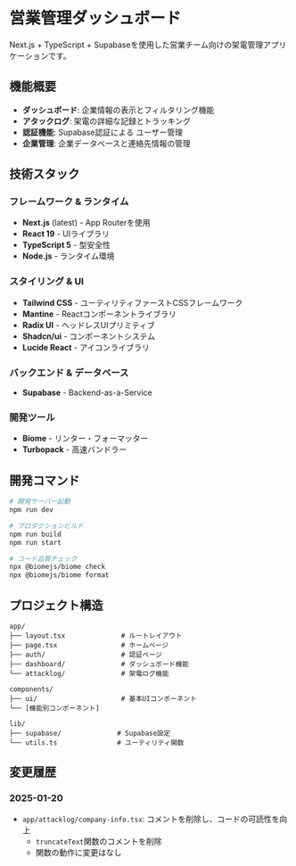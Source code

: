 # 営業管理ダッシュボード

Next.js + TypeScript + Supabaseを使用した営業チーム向けの架電管理アプリケーションです。

## 機能概要

- **ダッシュボード**: 企業情報の表示とフィルタリング機能
- **アタックログ**: 架電の詳細な記録とトラッキング
- **認証機能**: Supabase認証による ユーザー管理
- **企業管理**: 企業データベースと連絡先情報の管理

## 技術スタック

### フレームワーク & ランタイム
- **Next.js** (latest) - App Routerを使用
- **React 19** - UIライブラリ
- **TypeScript 5** - 型安全性
- **Node.js** - ランタイム環境

### スタイリング & UI
- **Tailwind CSS** - ユーティリティファーストCSSフレームワーク
- **Mantine** - Reactコンポーネントライブラリ
- **Radix UI** - ヘッドレスUIプリミティブ
- **Shadcn/ui** - コンポーネントシステム
- **Lucide React** - アイコンライブラリ

### バックエンド & データベース
- **Supabase** - Backend-as-a-Service

### 開発ツール
- **Biome** - リンター・フォーマッター
- **Turbopack** - 高速バンドラー

## 開発コマンド

```bash
# 開発サーバー起動
npm run dev

# プロダクションビルド
npm run build
npm run start

# コード品質チェック
npx @biomejs/biome check
npx @biomejs/biome format
```

## プロジェクト構造

```
app/
├── layout.tsx              # ルートレイアウト
├── page.tsx                # ホームページ
├── auth/                   # 認証ページ
├── dashboard/              # ダッシュボード機能
└── attacklog/              # 架電ログ機能

components/
├── ui/                     # 基本UIコンポーネント
└── [機能別コンポーネント]

lib/
├── supabase/              # Supabase設定
└── utils.ts               # ユーティリティ関数
```

## 変更履歴

### 2025-01-20
- `app/attacklog/company-info.tsx`: コメントを削除し、コードの可読性を向上
  - `truncateText`関数のコメントを削除
  - 関数の動作に変更はなし